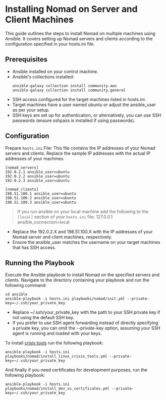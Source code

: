 # Installing Nomad on Server and Client Machines

This guide outlines the steps to install Nomad on multiple machines using Ansible. It covers setting up Nomad servers and clients according to the configuration specified in your hosts.ini file.

## Prerequisites
- Ansible installed on your control machine.
- Ansible's collections installed:
  ```shell
  ansible-galaxy collection install community.aws
  ansible-galaxy collection install community.general
  ```
- SSH access configured for the target machines listed in hosts.ini.
- Target machines have a user named ubuntu or adjust the ansible_user as per your setup.
- SSH keys are set up for authentication, or alternatively, you can use SSH passwords (ensure sshpass is installed if using passwords).

## Configuration

Prepare `hosts.ini` File: This file contains the IP addresses of your Nomad servers and clients. Replace the sample IP addresses with the actual IP addresses of your machines.

```
[nomad_servers]
192.0.2.1 ansible_user=ubuntu
192.0.2.2 ansible_user=ubuntu
192.0.2.3 ansible_user=ubuntu

[nomad_clients]
198.51.100.1 ansible_user=ubuntu
198.51.100.2 ansible_user=ubuntu
198.51.100.3 ansible_user=ubuntu
```

> If you run ansible on your local machine add the following to the `[local]` section of your `hosts.ini` file: 127.0.0.1 ansible_connection=local

- Replace the 192.0.2.X and 198.51.100.X with the IP addresses of your Nomad server and client machines, respectively.
- Ensure the ansible_user matches the username on your target machines that has SSH access.

## Running the Playbook

Execute the Ansible playbook to install Nomad on the specified servers and clients. Navigate to the directory containing your playbook and run the following command:

```shell
cd ansible
ansible-playbook -i hosts.ini playbooks/nomad/init.yml --private-key=~/.ssh/your_private_key
```

- Replace ~/.ssh/your_private_key with the path to your SSH private key if not using the default SSH key.
- If you prefer to use SSH agent forwarding instead of directly specifying a private key, you can omit the --private-key option, assuming your SSH agent is running and loaded with your keys.

To install [crisis tools](https://www.brendangregg.com/blog/2024-03-24/linux-crisis-tools.html) run the following playbook:

```shell
ansible-playbook -i hosts.ini playbooks/nomad/install_linux_crisis_tools.yml --private-key=~/.ssh/your_private_key
```

And finally if you need certificates for development purposes, run the following playbook:

```shell
ansible-playbook -i hosts.ini playbooks/nomad/install_dev_ss_certificates.yml --private-key=~/.ssh/your_private_key
```
